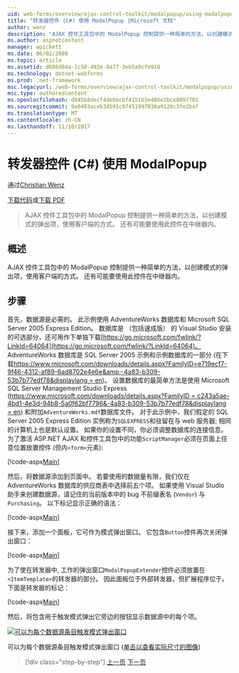 ```yaml
---
uid: web-forms/overview/ajax-control-toolkit/modalpopup/using-modalpopup-with-a-repeater-control-cs
title: "转发器控件 (C#) 使用 ModalPopup |Microsoft 文档"
author: wenz
description: "AJAX 控件工具包中的 ModalPopup 控制提供一种简单的方法，以创建模式的弹出项，使用客户端的方式。 它还可使用此 contr...."
ms.author: aspnetcontent
manager: wpickett
ms.date: 06/02/2008
ms.topic: article
ms.assetid: d686d84a-1c58-492e-8a77-3eb5a0cfe918
ms.technology: dotnet-webforms
ms.prod: .net-framework
msc.legacyurl: /web-forms/overview/ajax-control-toolkit/modalpopup/using-modalpopup-with-a-repeater-control-cs
msc.type: authoredcontent
ms.openlocfilehash: d945b8decf4debbcbf415163e486e2bce8097701
ms.sourcegitcommit: 9a9483aceb34591c97451997036a9120c3fe2baf
ms.translationtype: MT
ms.contentlocale: zh-CN
ms.lasthandoff: 11/10/2017
---
```

<a name="using-modalpopup-with-a-repeater-control-c"></a>转发器控件 (C#) 使用 ModalPopup
====================
通过[Christian Wenz](https://github.com/wenz)

[下载代码](http://download.microsoft.com/download/2/4/0/24052038-f942-4336-905b-b60ae56f0dd5/ModalPopup2.cs.zip)或[下载 PDF](http://download.microsoft.com/download/b/6/a/b6ae89ee-df69-4c87-9bfb-ad1eb2b23373/modalpopup2CS.pdf)

> AJAX 控件工具包中的 ModalPopup 控制提供一种简单的方法，以创建模式的弹出项，使用客户端的方式。 还有可能要使用此控件在中继器内。


## <a name="overview"></a>概述

AJAX 控件工具包中的 ModalPopup 控制提供一种简单的方法，以创建模式的弹出项，使用客户端的方式。 还有可能要使用此控件在中继器内。

## <a name="steps"></a>步骤

首先，数据源是必需的。 此示例使用 AdventureWorks 数据库和 Microsoft SQL Server 2005 Express Edition。 数据库是 （包括速成版） 的 Visual Studio 安装的可选部分，还可用作下单独下载[https://go.microsoft.com/fwlink/?LinkId=64064](https://go.microsoft.com/fwlink/?LinkId=64064)。 AdventureWorks 数据库是 SQL Server 2005 示例和示例数据库的一部分 (在下载[https://www.microsoft.com/downloads/details.aspx?FamilyID=e719ecf7-9f46-4312-af89-6ad8702e4e6e&amp;-4a83-b309-53b7b77edf78&displaylang = en](https://www.microsoft.com/downloads/details.aspx?FamilyID=e719ecf7-9f46-4312-af89-6ad8702e4e6e&amp;DisplayLang=en))。 设置数据库的最简单方法是使用 Microsoft SQL Server Management Studio Express ([https://www.microsoft.com/downloads/details.aspx?FamilyID = c243a5ae-4bd1-4e3d-94b8-5a0f62bf7796&amp;-4a83-b309-53b7b77edf78&displaylang = en](https://www.microsoft.com/downloads/details.aspx?FamilyID=c243a5ae-4bd1-4e3d-94b8-5a0f62bf7796&amp;DisplayLang=en)) 和附加`AdventureWorks.mdf`数据库文件。 对于此示例中，我们假定的 SQL Server 2005 Express Edition 实例称为`SQLEXPRESS`和驻留在与 web 服务器; 相同的计算机上也是默认设置。 如果你的设置不同，你必须调整数据库的连接信息。 为了激活 ASP.NET AJAX 和控件工具包中的功能`ScriptManager`必须在页面上任意位置放置控件 (但内`<form>`元素):

[!code-aspx[Main](using-modalpopup-with-a-repeater-control-cs/samples/sample1.aspx)]

然后，将数据源添加到页面中。 若要使用的数据量有限，我们仅在 AdventureWorks 数据库的供应商表中选择前五个项。 如果使用 Visual Studio 助手来创建数据源，请记住的当前版本中的 bug 不前缀表名 (`Vendor`) 与`Purchasing`。 以下标记显示正确的语法：

[!code-aspx[Main](using-modalpopup-with-a-repeater-control-cs/samples/sample2.aspx)]

接下来，添加一个面板，它可作为模式弹出窗口。 它包含`Button`控件再次关闭弹出窗口：

[!code-aspx[Main](using-modalpopup-with-a-repeater-control-cs/samples/sample3.aspx)]

为了使在转发器中, 工作的弹出窗口`ModalPopupExtender`控件必须放置在`<ItemTemplate>`的转发器的部分。 因此面板位于外部转发器，但扩展程序位于。 下面是转发器的标记：

[!code-aspx[Main](using-modalpopup-with-a-repeater-control-cs/samples/sample4.aspx)]

然后，将包含用于触发模式弹出它旁边的按钮显示数据源中的每个项。


[![可以为每个数据源条目触发模式弹出窗口](using-modalpopup-with-a-repeater-control-cs/_static/image2.png)](using-modalpopup-with-a-repeater-control-cs/_static/image1.png)

可以为每个数据源条目触发模式弹出窗口 ([单击以查看实际尺寸的图像](using-modalpopup-with-a-repeater-control-cs/_static/image3.png))

>[!div class="step-by-step"]
[上一页](launching-a-modal-popup-window-from-server-code-cs.md)
[下一页](handling-postbacks-from-a-modalpopup-cs.md)
